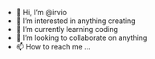 - 👋 Hi, I’m @irvio
- 👀 I’m interested in anything creating
- 🌱 I’m currently learning coding
- 💞️ I’m looking to collaborate on anything 
- 📫 How to reach me ...

<!---
irvio/irvio is a ✨ special ✨ repository because its `README.md` (this file) appears on your GitHub profile.
You can click the Preview link to take a look at your changes.
--->

